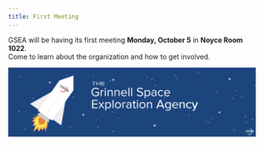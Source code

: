 ```yaml
---
title: First Meeting
---
```


GSEA will be having its first meeting **Monday, October 5** in **Noyce Room 1022**.  
Come to learn about the organization and how to get involved.  

![GSEA Banner](/assets/banner.svg)
